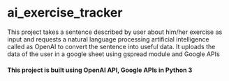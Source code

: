 <h1>ai_exercise_tracker</h1>
<p>This project takes a sentence described by user about him/her exercise as input and requests a natural language processing artificial intelligence called as OpenAI to convert the sentence into useful data. It uploads the data of the user in a google sheet using gspread module and Google APIs</p>
<h4>This project is built using OpenAI API, Google APIs in Python 3</h4>
